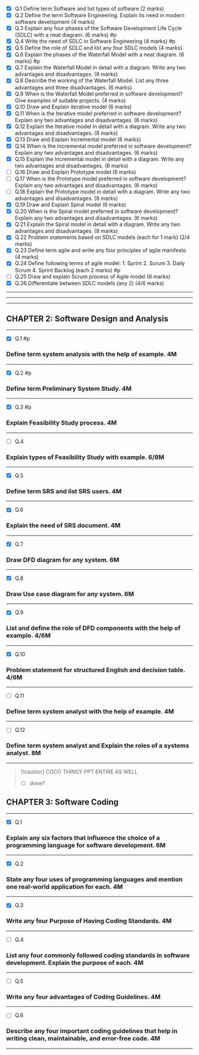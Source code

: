 - [x] Q.1 Define term Software and list types of software (2 marks)
- [x] Q.2 Define the term Software Engineering. Explain its need in modern software development (4 marks)
- [x] Q.3 Explain any four phases of the Software Development Life Cycle (SDLC) with a neat diagram. (6 marks) #p
- [x] Q.4 Write the need of SDLC in Software Engineering (4 marks) #p
- [x] Q.5 Define the role of SDLC and list any four SDLC models (4 marks)
- [x] Q.6 Explain the phases of the Waterfall Model with a neat diagram. (6 marks) #p
- [x] Q.7 Explain the Waterfall Model in detail with a diagram. Write any two advantages and disadvantages. (8 marks)
- [x] Q.8 Describe the working of the Waterfall Model. List any three advantages and three disadvantages. (6 marks)
- [x] Q.9 When is the Waterfall Model preferred in software development? Give examples of suitable projects. (4 marks)
- [x] Q.10 Draw and Explain iterative model (6 marks)
- [x] Q.11 When is the Iterative model preferred in software development? Explain any two advantages and disadvantages. (6 marks)
- [x] Q.12 Explain the Iterative model in detail with a diagram. Write any two advantages and disadvantages. (8 marks)
- [x] Q.13 Draw and Explain Incremental model (6 marks)
- [x] Q.14 When is the Incremental model preferred in software development? Explain any two advantages and disadvantages. (6 marks)
- [x] Q.15 Explain the Incremental model in detail with a diagram. Write any two advantages and disadvantages. (8 marks)
- [ ] Q.16 Draw and Explain Prototype model (6 marks)
- [ ] Q.17 When is the Prototype model preferred in software development? Explain any two advantages and disadvantages. (6 marks)
- [ ] Q.18 Explain the Prototype model in detail with a diagram. Write any two advantages and disadvantages. (8 marks)
- [x] Q.19 Draw and Explain Spiral model (6 marks)
- [x] Q.20 When is the Spiral model preferred in software development? Explain any two advantages and disadvantages. (6 marks)
- [x] Q.21 Explain the Spiral model in detail with a diagram. Write any two advantages and disadvantages. (8 marks)
- [x] Q.22 Problem statements based on SDLC models (each for 1 mark) (2/4 marks)
- [x] Q.23 Define term agile and write any four principles of agile manifesto (4 marks)
- [x] Q.24 Define following terms of agile model: 1. Sprint  2. Scrum  3. Daily Scrum  4. Sprint Backlog (each 2 marks) #p
- [ ] Q.25 Draw and explain Scrum process of Agile model (6 marks)
- [x] Q.26 Differentiate between SDLC models (any 2) (4/6 marks)

***


---


---

## CHAPTER 2: Software Design and Analysis

---

- [x] Q.1  #p
### Define term system analysis with the help of example. **4M**  

---

- [x] Q.2  #p
### Define term Preliminary System Study. **4M**  

---

- [x] Q.3  #p
### Explain Feasibility Study process. **4M**  

---

- [ ] Q.4  
### Explain types of Feasibility Study with example. **6/8M**  

---

- [x] Q.5  
### Define term SRS and list SRS users. **4M**  

---

- [x] Q.6  
### Explain the need of SRS document. **4M**  

---

- [x] Q.7  
### Draw DFD diagram for any system. **6M**  

---

- [x] Q.8  
### Draw Use case diagram for any system. **6M**  

---

- [x] Q.9  
### List and define the role of DFD components with the help of example. **4/6M**  

---

- [x] Q.10  
### Problem statement for structured English and decision table. **4/6M**  

---

- [ ] Q.11  
### Define term system analyst with the help of example. **4M**  

---

- [ ] Q.12  
### Define term system analyst and Explain the roles of a systems analyst. **8M**  

---
> [!caution] COCO THINGY PPT ENTIRE AS WELL
> - [ ] done?

## CHAPTER 3: Software Coding

---

- [x] Q.1  
### Explain any six factors that influence the choice of a programming language for software development. **6M**  

---

- [x] Q.2  
### State any four uses of programming languages and mention one real-world application for each. **4M**  

---

- [x] Q.3  
### Write any four Purpose of Having Coding Standards. **4M**  

---

- [ ] Q.4  
### List any four commonly followed coding standards in software development. Explain the purpose of each. **4M**  

---

- [ ] Q.5  
### Write any four advantages of Coding Guidelines. **4M**  

---

- [ ] Q.6  
### Describe any four important coding guidelines that help in writing clean, maintainable, and error-free code. **4M**  

---

